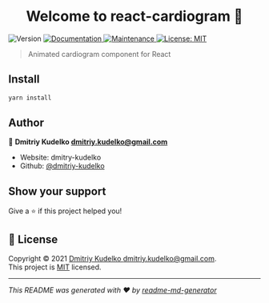 <h1 align="center">Welcome to react-cardiogram 👋</h1>
<p>
  <img alt="Version" src="https://img.shields.io/badge/version-1.0.0--beta.0-blue.svg?cacheSeconds=2592000" />
  <a href="https://github.com/dmitriy-kudelko/react-cardiogram#readme" target="_blank">
    <img alt="Documentation" src="https://img.shields.io/badge/documentation-yes-brightgreen.svg" />
  </a>
  <a href="https://github.com/dmitriy-kudelko/react-cardiogram/graphs/commit-activity" target="_blank">
    <img alt="Maintenance" src="https://img.shields.io/badge/Maintained%3F-yes-green.svg" />
  </a>
  <a href="https://github.com/dmitriy-kudelko/react-cardiogram/blob/master/LICENSE" target="_blank">
    <img alt="License: MIT" src="https://img.shields.io/github/license/dmitriy-kudelko/react-cardiogram" />
  </a>
</p>

> Animated cardiogram component for React

## Install

```sh
yarn install
```

## Author

👤 **Dmitriy Kudelko <dmitriy.kudelko@gmail.com>**

* Website: dmitry-kudelko
* Github: [@dmitriy-kudelko](https://github.com/dmitriy-kudelko)

## Show your support

Give a ⭐️ if this project helped you!

## 📝 License

Copyright © 2021 [Dmitriy Kudelko <dmitriy.kudelko@gmail.com>](https://github.com/dmitriy-kudelko).<br />
This project is [MIT](https://github.com/dmitriy-kudelko/react-cardiogram/blob/master/LICENSE) licensed.

***
_This README was generated with ❤️ by [readme-md-generator](https://github.com/kefranabg/readme-md-generator)_